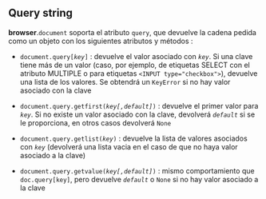 ## Query string

**browser**.`document` soporta el atributo `query`, que devuelve la cadena pedida como un objeto con los siguientes atributos y métodos :

- <code>document.query[<i>key</i>]</code> : devuelve el valor asociado con _`key`_. Si una clave tiene m&aacute;s de un valor (caso, por ejemplo, de etiquetas SELECT con el atributo MULTIPLE o para etiquetas `<INPUT type="checkbox">`), devuelve una lista de los valores. Se obtendr&aacute; un `KeyError` si no hay valor asociado con la clave

- <code>document.query.getfirst(<i>key[,default]</i>)</code> : devuelve el primer valor para _`key`_. Si no existe un valor asociado con la clave, devolver&aacute; _`default`_ si se le proporciona, en otros casos devolver&aacute; `None`

- <code>document.query.getlist(<i>key</i>)</code> : devuelve la lista de valores asociados con _`key`_ (devolver&aacute; una lista vacia en el caso de que no haya valor asociado a la clave)

- <code>document.query.getvalue(<i>key[,default]</i>)</code> : mismo comportamiento que `doc.query[key]`, pero devuelve _`default`_ o `None` si no hay valor asociado a la clave

